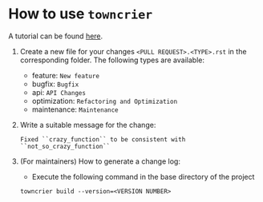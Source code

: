# How to use `towncrier`

A tutorial can be found [here](https://towncrier.readthedocs.io/en/stable/tutorial.html). 

1. Create a new file for your changes `<PULL REQUEST>.<TYPE>.rst` in the corresponding folder. The following types are available:
    - feature: `New feature`
    - bugfix: `Bugfix`
    - api: `API Changes`
    - optimization: `Refactoring and Optimization`
    - maintenance: `Maintenance`

2. Write a suitable message for the change:
    ```
    Fixed ``crazy_function`` to be consistent with ``not_so_crazy_function``
    ```

3. (For maintainers) How to generate a change log:
    - Execute the following command in the base directory of the project
    ```
    towncrier build --version=<VERSION NUMBER>
    ```

